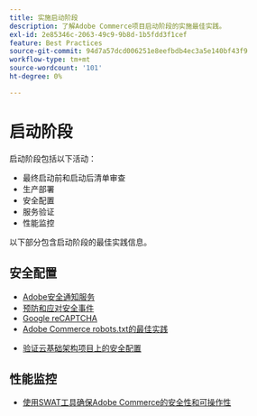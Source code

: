 ```yaml
---
title: 实施启动阶段
description: 了解Adobe Commerce项目启动阶段的实施最佳实践。
exl-id: 2e85346c-2063-49c9-9b8d-1b5fdd3f1cef
feature: Best Practices
source-git-commit: 94d7a57dcd006251e8eefbdb4ec3a5e140bf43f9
workflow-type: tm+mt
source-wordcount: '101'
ht-degree: 0%

---
```


# 启动阶段

启动阶段包括以下活动：

- 最终启动前和启动后清单审查
- 生产部署
- 安全配置
- 服务验证
- 性能监控

以下部分包含启动阶段的最佳实践信息。

## 安全配置

- [Adobe安全通知服务&#x200B;](security-notification-service.md)
- [预防和应对安全事件](prevent-respond-security-incident.md)
- [Google reCAPTCHA](https://docs.magento.com/user-guide/stores/security-google-recaptcha.html)
- [Adobe Commerce robots.txt&#x200B;的最佳实践](robots-txt.md)
<!-- - [Install the latest security patches](https://helpx.adobe.com/security/products/magento/apsb22-12.html) - CTAG deck -->
- [验证云基础架构项目上的安全配置](https://devdocs.magento.com/cloud/live/site-launch-checklist.html#security-configuration)

## 性能监控

- [使用SWAT工具确保Adobe Commerce的安全性和可操作性](../../../tools/site-wide-analysis-tool/intro.md#integrations-with-other-adobe-commerce-support-tools)

